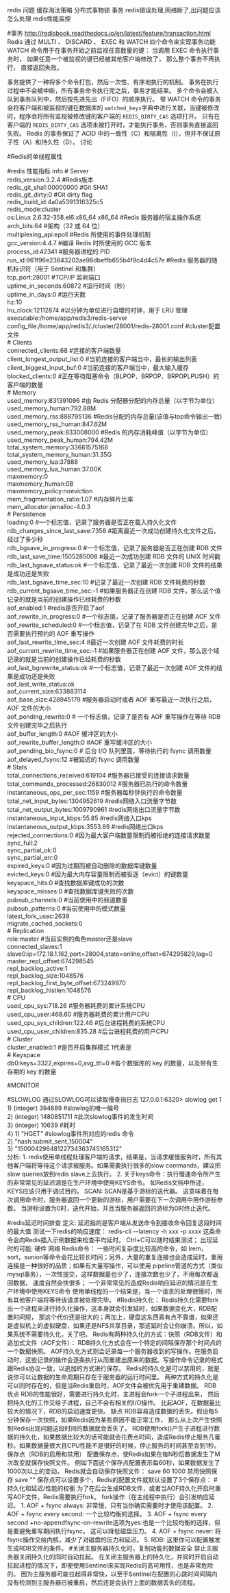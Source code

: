 redis 问题
    缓存淘汰策略
    分布式事物锁
    事务
    redis错误处理,网络断了,出问题应该怎么处理
    redis性能监控

#事务
    http://redisbook.readthedocs.io/en/latest/feature/transaction.html
Redis 通过 MULTI 、 DISCARD 、 EXEC 和 WATCH 四个命令来实现事务功能
WATCH 命令用于在事务开始之前监视任意数量的键： 当调用 EXEC 命令执行事务时， 如果任意一个被监视的键已经被其他客户端修改了， 那么整个事务不再执行， 直接返回失败。

事务提供了一种将多个命令打包，然后一次性、有序地执行的机制。
事务在执行过程中不会被中断，所有事务命令执行完之后，事务才能结束。
多个命令会被入队到事务队列中，然后按先进先出（FIFO）的顺序执行。
带 WATCH 命令的事务会将客户端和被监视的键在数据库的 `watched_keys`字典中进行关联，当键被修改时，程序会将所有监视被修改键的客户端的 `REDIS_DIRTY_CAS` 选项打开。
只有在客户端的 `REDIS_DIRTY_CAS` 选项未被打开时，才能执行事务，否则事务直接返回失败。
Redis 的事务保证了 ACID 中的一致性（C）和隔离性（I），但并不保证原子性（A）和持久性（D）。
讨论 

#Redis的单线程属性

#redis 性能指标
info
    # Server  
    redis_version:3.2.4 #Redis版本                                          
    redis_git_sha1:00000000 #Git SHA1  
    redis_git_dirty:0 #Git dirty flag  
    redis_build_id:4a0a5391316325c5  
    redis_mode:cluster  
    os:Linux 2.6.32-358.el6.x86_64 x86_64 #Redis 服务器的宿主操作系统  
    arch_bits:64 #架构（32 或 64 位）  
    multiplexing_api:epoll #Redis 所使用的事件处理机制  
    gcc_version:4.4.7 #编译 Redis 时所使用的 GCC 版本  
    process_id:42341 #服务器进程的 PID  
    run_id:961f96e23843202ae98dbeffb655b4f9c4d4c57e #Redis 服务器的随机标识符（用于 Sentinel 和集群）  
    tcp_port:28001  #TCP/IP 监听端口  
    uptime_in_seconds:60872 #运行时间（秒）  
    uptime_in_days:0 #运行天数  
    hz:10  
    lru_clock:12112874 #以分钟为单位进行自增的时钟，用于 LRU 管理  
    executable:/home/app/redis3/redis-server  
    config_file:/home/app/redis3/./cluster/28001/redis-28001.conf  #cluster配置文件     
    # Clients  
    connected_clients:68  #连接的客户端数量  
    client_longest_output_list:0 #当前连接的客户端当中，最长的输出列表  
    client_biggest_input_buf:0 #当前连接的客户端当中，最大输入缓存  
    blocked_clients:0 #正在等待阻塞命令（BLPOP、BRPOP、BRPOPLPUSH）的客户端的数量        
    # Memory  
    used_memory:831391096 #由 Redis 分配器分配的内存总量（以字节为单位）  
    used_memory_human:792.88M  
    used_memory_rss:888795136 #Redis分配的内存总量(该值与top命令输出一致)  
    used_memory_rss_human:847.62M  
    used_memory_peak:833008000 #Redis 的内存消耗峰值（以字节为单位）  
    used_memory_peak_human:794.42M   
    total_system_memory:33661575168  
    total_system_memory_human:31.35G  
    used_memory_lua:37888  
    used_memory_lua_human:37.00K  
    maxmemory:0  
    maxmemory_human:0B  
    maxmemory_policy:noeviction  
    mem_fragmentation_ratio:1.07 #内存碎片比率  
    mem_allocator:jemalloc-4.0.3        
    # Persistence  
    loading:0 #一个标志值，记录了服务器是否正在载入持久化文件  
    rdb_changes_since_last_save:7358 #距离最近一次成功创建持久化文件之后，经过了多少秒  
    rdb_bgsave_in_progress:0 #一个标志值，记录了服务器是否正在创建 RDB 文件  
    rdb_last_save_time:1505285008 #最近一次成功创建 RDB 文件的 UNIX 时间戳  
    rdb_last_bgsave_status:ok #一个标志值，记录了最近一次创建 RDB 文件的结果是成功还是失败  
    rdb_last_bgsave_time_sec:10 #记录了最近一次创建 RDB 文件耗费的秒数  
    rdb_current_bgsave_time_sec:-1 #如果服务器正在创建 RDB 文件，那么这个值记录的就是当前的创建操作已经耗费的秒数  
    aof_enabled:1 #redis是否开启了aof  
    aof_rewrite_in_progress:0 #一个标志值，记录了服务器是否正在创建 AOF 文件  
    aof_rewrite_scheduled:0 #一个标志值，记录了在 RDB 文件创建完毕之后，是否需要执行预约的 AOF 重写操作  
    aof_last_rewrite_time_sec:4 #最近一次创建 AOF 文件耗费的时长  
    aof_current_rewrite_time_sec:-1 #如果服务器正在创建 AOF 文件，那么这个域记录的就是当前的创建操作已经耗费的秒数  
    aof_last_bgrewrite_status:ok #一个标志值，记录了最近一次创建 AOF 文件的结果是成功还是失败  
    aof_last_write_status:ok  
    aof_current_size:633883114  
    aof_base_size:428945179 #服务器启动时或者 AOF 重写最近一次执行之后，AOF 文件的大小  
    aof_pending_rewrite:0 # 一个标志值，记录了是否有 AOF 重写操作在等待 RDB 文件创建完毕之后执行  
    aof_buffer_length:0 #AOF 缓冲区的大小  
    aof_rewrite_buffer_length:0 #AOF 重写缓冲区的大小  
    aof_pending_bio_fsync:0 # 后台 I/O 队列里面，等待执行的 fsync 调用数量  
    aof_delayed_fsync:12 #被延迟的 fsync 调用数量       
    # Stats  
    total_connections_received:619104 #服务器已接受的连接请求数量  
    total_commands_processed:26830012 #服务器已执行的命令数量  
    instantaneous_ops_per_sec:1159 #服务器每秒钟执行的命令数量  
    total_net_input_bytes:1304952619 #redis网络入口流量字节数  
    total_net_output_bytes:1009790961 #redis网络出口流量字节数  
    instantaneous_input_kbps:55.85 #redis网络入口kps  
    instantaneous_output_kbps:3553.89 #redis网络出口kps  
    rejected_connections:0 #因为最大客户端数量限制而被拒绝的连接请求数量  
    sync_full:2  
    sync_partial_ok:0  
    sync_partial_err:0  
    expired_keys:0 #因为过期而被自动删除的数据库键数量  
    evicted_keys:0 #因为最大内存容量限制而被驱逐（evict）的键数量  
    keyspace_hits:0 #查找数据库键成功的次数  
    keyspace_misses:0 #查找数据库键失败的次数  
    pubsub_channels:0 #当前使用中的频道数量  
    pubsub_patterns:0 #当前使用中的模式数量  
    latest_fork_usec:2639  
    migrate_cached_sockets:0        
    # Replication  
    role:master #当前实例的角色master还是slave  
    connected_slaves:1  
    slave0:ip=172.18.1.162,port=28004,state=online,offset=674295829,lag=0  
    master_repl_offset:674298545  
    repl_backlog_active:1  
    repl_backlog_size:1048576  
    repl_backlog_first_byte_offset:673249970  
    repl_backlog_histlen:1048576       
    # CPU  
    used_cpu_sys:718.26 #服务器耗费的累计系统CPU  
    used_cpu_user:468.60 #服务器耗费的累计用户CPU  
    used_cpu_sys_children:122.46 #后台进程耗费的系统CPU   
    used_cpu_user_children:835.28 #后台进程耗费的用户CPU        
    # Cluster  
    cluster_enabled:1 #是否开启集群模式 1代表是       
    # Keyspace  
    db0:keys=3322,expires=0,avg_ttl=0 #各个数据库的 key 的数量，以及带有生存期的 key 的数量

#MONITOR

#SLOWLOG 
通过SLOWLOG可以读取慢查询日志
   127.0.0.1:6320> slowlog get 1  
        1) (integer) 394689     #slowlog的唯一编号  
        2) (integer) 1480851711     #此次slowlog事件的发生时间  
        3) (integer) 10639     #耗时  
        4) 1) "HGET"     #slowlog事件所对应的redis 命令  
           2) "hash:submit_sent_150004"  
           3) "15000429648122734363745165312"  
分析:
    1. redis使用单线程处理客户端的请求，结果是，当请求缓慢服务时，所有其他客户端将等待这个请求被服务。如果需要执行很多的slow commands，建议把slow queries放到redis slave上去执行。
    2. 关于keys命令：执行慢速命令所产生的非常常见的延迟源是在生产环境中使用KEYS命令。 如Redis文档中所述，KEYS应该只用于调试目的。
SCAN:
    SCAN是基于游标的迭代器。 这意味着在每次调用命令时，服务器返回一个更新的游标，用户需要在下一次调用中用作游标参数。
    当游标设置为0时，迭代开始，并且当服务器返回的游标为0时终止迭代。

#redis延迟时间排查 
定义:
    延迟指的是客户端从发送命令到接收命令回复这段时间的最大值
测试一下redis的响应速度：
    redis-cli --latency -h xxx -p xxxx
这条命令会向Redis插入示例数据来检查平均延时。 Ctrl+C可以随时结束测试；
出现延时的可能:
    硬件
    网络
    Redis命令：
        一些时间复杂度比较高的命令，如 lrem，sort，sunion等命令会花比较长时间；另外，大量的重复连接也会造成延时，重用连接是一种很好的品质；如果有大量写操作，可以使用 pipeline管道的方式（类似mysql事务），一次性提交，这样数据量也少了，连接次数也少了，不用每次都返回数据，
        速度自然会快很多； 
        一个非常常见的造成Redis响应延迟的情况是在生产环境中使用KEYS命令
        使用单线程的一个结果是，当一个请求的处理很慢时，所有其他客户端将等待该请求被处理完毕。
#Redis持久化：
    Redis持久化需要fork出一个进程来进行持久化操作，这本身就会引发延时，如果数据变化大，RDB配置时间短，
    那这个代价还是挺大的；再加上，硬盘这东西真有点不靠谱，如果还是虚拟机上的虚拟硬盘，如果还是NFS共享目录，那这延时会让你崩溃。所以，如果系统不需要持久化，关了吧。
Redis有两种持久化的方式：快照（RDB文件）和追加式文件（AOF文件）：
    RDB持久化方式会在一个特定的间隔保存那个时间点的一个数据快照。
    AOF持久化方式则会记录每一个服务器收到的写操作。在服务启动时，这些记录的操作会逐条执行从而重建出原来的数据。写操作命令记录的格式跟Redis协议一致，以追加的方式进行保存。
    Redis的持久化是可以禁用的，就是说你可以让数据的生命周期只存在于服务器的运行时间里。
    两种方式的持久化是可以同时存在的，但是当Redis重启时，AOF文件会被优先用于重建数据。
RDB
    优点
        RDB的性能很好，需要进行持久化时，主进程会fork一个子进程出来，
            然后把持久化的工作交给子进程，自己不会有相关的I/O操作。
        比起AOF，在数据量比较大的情况下，RDB的启动速度更快。
    缺点
        RDB容易造成数据的丢失。假设每5分钟保存一次快照，如果Redis因为某些原因不能正常工作，
        那么从上次产生快照到Redis出现问题这段时间的数据就会丢失了。
        RDB使用fork()产生子进程进行数据的持久化，如果数据比较大的话可能就会花费点时间，造成Redis停止服务几毫秒。如果数据量很大且CPU性能不是很好的时候，停止服务的时间甚至会到1秒。
    保存点（RDB的启用和禁用）
        配置保存点，使Redis如果在每N秒后数据发生了M次改变就保存快照文件。
        例如下面这个保存点配置表示每60秒，如果数据发生了1000次以上的变动，
        Redis就会自动保存快照文件：
            save 60 1000
        禁用快照保存
            save ""
        保存点可以设置多个，Redis的配置文件就默认设置了3个保存点：
#持久化和延迟/性能的权衡
为了在后台生成RDB文件，或者当AOF持久化开启时重写AOF文件，Redis需要执行fork。
fork操作（在主线程中执行）会引发响应延迟。
    1. AOF + fsync always: 非常慢，只有当你确实需要时才使用该配置。
    2. AOF + fsync every second: 一个比较均衡的选择。
    3. AOF + fsync every second +no-appendfsync-on-rewrite选项为yes:也是一个比较均衡的选择，但是要避免重写期间执行fsync，
    这可以降低磁盘压力。
    4. AOF + fsync never: 将fsync操作交给内核，减少了对磁盘的压力和延迟。
    5. RDB: 这里你可以配置触发生成RDB文件的条件。
#关闭主服务器持久化时，复制功能的数据安全
    禁止主服务器关闭持久化的同时自动拉起。
    在关闭主服务器上的持久化，并同时开启自动拉起进程的情况下，即便使用Sentinel来实现Redis的高可用性，也是非常危险的。 因为主服务器可能拉起得非常快，以至于Sentinel在配置的心跳时间间隔内没有检测到主服务器已被重启，然后还是会执行上面的数据丢失的流程。


